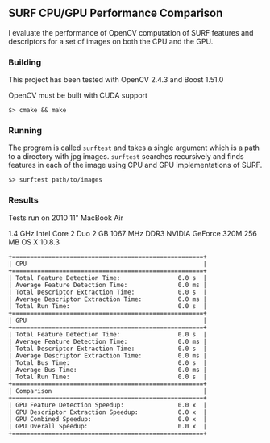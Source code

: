 SURF CPU/GPU Performance Comparison
-----------------------------------

I evaluate the performance of OpenCV computation of SURF features and descriptors
for a set of images on both the CPU and the GPU. 

### Building

This project has been tested with OpenCV 2.4.3 and Boost 1.51.0

OpenCV must be built with CUDA support

    $> cmake && make

### Running

The program is called `surftest` and takes a single argument which is a path to
a directory with jpg images. `surftest` searches recursively and finds features
in each of the image using CPU and GPU implementations of SURF.

    $> surftest path/to/images

### Results
Tests run on 2010 11" MacBook Air

1.4 GHz Intel Core 2 Duo
2 GB 1067 MHz DDR3
NVIDIA GeForce 320M 256 MB
OS X 10.8.3

    +=====================================================+
    | CPU                                                 |
    +=====================================================+
    | Total Feature Detection Time:                0.0 s  |
    | Average Feature Detection Time:              0.0 ms |
    | Total Descriptor Extraction Time:            0.0 s  |
    | Average Descriptor Extraction Time:          0.0 ms |
    | Total Run Time:                              0.0 s  |
    +=====================================================+
    | GPU                                                 |
    +=====================================================+
    | Total Feature Detection Time:                0.0 s  |
    | Average Feature Detection Time:              0.0 ms |
    | Total Descriptor Extraction Time:            0.0 s  |
    | Average Descriptor Extraction Time:          0.0 ms |
    | Total Bus Time:                              0.0 s  |
    | Average Bus Time:                            0.0 ms |
    | Total Run Time:                              0.0 s  |
    +=====================================================+
    | Comparison                                          |
    +=====================================================+
    | GPU Feature Detection Speedup:               0.0 x  |
    | GPU Descriptor Extraction Speedup:           0.0 x  |
    | GPU Combined Speedup:                        0.0 x  |
    | GPU Overall Speedup:                         0.0 x  |
    +=====================================================+
